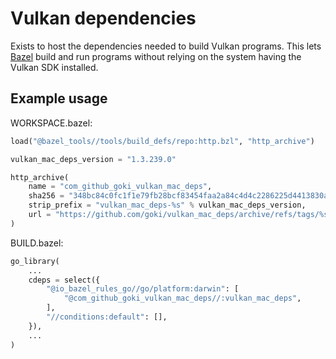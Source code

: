 # Vulkan dependencies

Exists to host the dependencies needed to build Vulkan programs.
This lets [Bazel](https://bazel.build) build and run programs without
relying on the system having the Vulkan SDK installed.

## Example usage

WORKSPACE.bazel:

```py
load("@bazel_tools//tools/build_defs/repo:http.bzl", "http_archive")

vulkan_mac_deps_version = "1.3.239.0"

http_archive(
    name = "com_github_goki_vulkan_mac_deps",
    sha256 = "348bc84c0fc1f1e79fb28bcf83454faa2a84c4d4c2286225d4413830a3c0a29c",
    strip_prefix = "vulkan_mac_deps-%s" % vulkan_mac_deps_version,
    url = "https://github.com/goki/vulkan_mac_deps/archive/refs/tags/%s.tar.gz" % vulkan_mac_deps_version,
)
```

BUILD.bazel:

```py
go_library(
    ...
    cdeps = select({
        "@io_bazel_rules_go//go/platform:darwin": [
            "@com_github_goki_vulkan_mac_deps//:vulkan_mac_deps",
        ],
        "//conditions:default": [],
    }),
    ...
)
```
